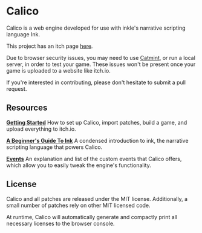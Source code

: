 # Calico

Calico is a web engine developed for use with inkle's narrative scripting language Ink.

This project has an itch page [here](https://elliotherriman.itch.io/calico).

Due to browser security issues, you may need to use [Catmint](https://elliotherriman.itch.io/catmint), or run a local server, in order to test your game. These issues won't be present once your game is uploaded to a website like itch.io.

If you're interested in contributing, please don't hesitate to submit a pull request.

## Resources

**[Getting Started](./documentation/getting%20started.md)**
How to set up Calico, import patches, build a game, and upload everything to itch.io.

**[A Beginner's Guide To Ink](./documentation/ink%20guide.md)**
A condensed introduction to ink, the narrative scripting language that powers Calico.

**[Events](./documentation/events.md)**
An explanation and list of the custom events that Calico offers, which allow you to easily tweak the engine's functionality.

## License

Calico and all patches are released under the MIT license. Additionally, a small number of patches rely on other MIT licensed code. 

At runtime, Calico will automatically generate and compactly print all necessary licenses to the browser console.